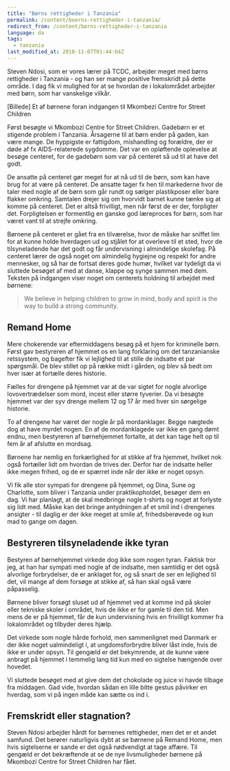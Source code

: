 ```yaml
---
title: "Børns rettigheder i Tanzania"
permalink: /content/boerns-rettigheder-i-tanzania/
redirect_from: /content/børns-rettigheder-i-tanzania
language: da
tags:
  - tanzania
last_modified_at: 2010-11-07T01:44:04Z
---
```


Steven Ndosi, som er vores lærer på TCDC, arbejder meget med børns rettigheder i Tanzania - og han ser mange positive fremskridt på dette område. I dag fik vi mulighed for at se hvordan de i lokalområdet arbejder med børn, som har vanskelige vilkår.

\[Billede\] Et af børnene foran indgangen til Mkombezi Centre for Street Children

Først besøgte vi Mkombozi Centre for Street Children. Gadebørn er et stigende problem i Tanzania. Årsagerne til at børn ender på gaden, kan være mange. De hyppigste er fattigdom, mishandling og forældre, der er døde af fx AIDS-relaterede sygdomme. Det var en opløftende oplevelse at besøge centeret, for de gadebørn som var på centeret så ud til at have det godt.

De ansatte på centeret gør meget for at nå ud til de børn, som kan have brug for at være på centeret. De ansatte tager fx hen til markederne hvor de taler med nogle af de børn som går rundt og sælger plastikposer eller bare flakker omkring. Samtalen drejer sig om hvorvidt barnet kunne tænke sig at komme på centeret. Det er altså frivilligt, men når først de er der, forpligter det. Forpligtelsen er formentlig en ganske god læreproces for børn, som har været vant til at strejfe omkring.

Børnene på centeret er gået fra en tilværelse, hvor de måske har sniffet lim for at kunne holde hverdagen ud og stjålet for at overleve til et sted, hvor de tilsyneladende har det godt og får undervisning i almindelige skolefag. På centeret lærer de også noget om almindelig hygiejne og respekt for andre mennesker, og så har de fortsat deres gode humør, hvilket var tydeligt da vi sluttede besøget af med at danse, klappe og synge sammen med dem. Teksten på indgangen viser noget om centerets holdning til arbejdet med børnene:

> We believe in helping children to grow in mind, body and spirit is the way to build a strong community.

Remand Home
-----------

Mere chokerende var eftermiddagens besøg på et hjem for kriminelle børn. Først gav bestyreren af hjemmet os en lang forklaring om det tanzanianske retssystem, og bagefter fik vi lejlighed til at stille de indsatte et par spørgsmål. De blev stillet op på række midt i gården, og blev så bedt om hver især at fortælle deres historie.

Fælles for drengene på hjemmet var at de var sigtet for nogle alvorlige lovovertrædelser som mord, incest eller større tyverier. Da vi besøgte hjemmet var der syv drenge mellem 12 og 17 år med hver sin sørgelige historie.

To af drengene har været der nogle år på mordanklager. Begge nægtede dog at have myrdet nogen. En af de mordanklagede var ikke en gang dømt endnu, men bestyreren af børnehjemmet fortalte, at det kan tage helt op til fem år af afslutte en mordsag.

Børnene har nemlig en forkærlighed for at stikke af fra hjemmet, hvilket nok også fortæller lidt om hvordan de trives der. Derfor har de indsatte heller ikke megen frihed, og de er spærret inde når der ikke er noget opsyn.

Vi fik alle stor sympati for drengene på hjemmet, og Dina, Sune og Charlotte, som bliver i Tanzania under praktikopholdet, besøger dem en dag. Vi har planlagt, at de skal medbringe nogle t-shirts og noget at forlyste sig lidt med. Måske kan det bringe antydningen af et smil ind i drengenes ansigter - til daglig er der ikke meget at smile af, frihedsberøvede og kun mad to gange om dagen.

Bestyreren tilsyneladende ikke tyran
------------------------------------

Bestyren af børnehjemmet virkede dog ikke som nogen tyran. Faktisk tror jeg, at han har sympati med nogle af de indsatte, men samtidig er det også alvorlige forbrydelser, de er anklaget for, og så snart de ser en lejlighed til det, vil mange af dem forsøge at stikke af, så han skal også være påpasselig.

Børnene bliver forsøgt sluset ud af hjemmet ved at komme ind på skoler eller tekniske skoler i området, hvis de ikke er for gamle til den tid. Men mens de er på hjemmet, får de kun undervisning hvis en frivilligt kommer fra lokalområdet og tilbyder deres hjælp.

Det virkede som nogle hårde forhold, men sammenlignet med Danmark er der ikke noget ualmindeligt i, at ungdomsforbrydre bliver låst inde, hvis de ikke er under opsyn. Til gengæld er det bekymrende, at de kunne være anbragt på hjemmet i temmelig lang tid kun med en sigtelse hængende over hovedet.

Vi sluttede besøget med at give dem det chokolade og juice vi havde tilbage fra middagen. Gad vide, hvordan sådan en lille bitte gestus påvirker en hverdag, som vi på ingen måde kan sætte os ind i.

Fremskridt eller stagnation?
----------------------------

Steven Ndosi arbejder hårdt for børnenes rettigheder, men det er et andet samfund. Det berører naturligvis dybt at se børnene på Remand Home, men hvis sigtelserne er sande er det også nødvendigt at tage affære. Til gengæld er det bekræftende at se de nye livsmuligheder børnene på Mkombozi Centre for Street Children har fået.
